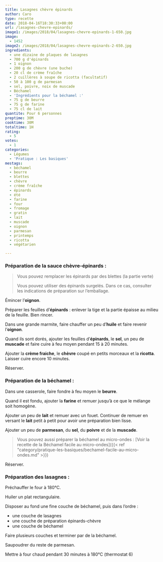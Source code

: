 ```yaml
---
title: Lasagnes chèvre épinards
author: Caro
type: recette
date: 2018-04-16T18:30:33+00:00
url: /lasagnes-chevre-epinards/
image1: /images/2018/04/lasagnes-chevre-epinards-1-650.jpg
image:
  - 1452
image2: /images/2018/04/lasagnes-chevre-epinards-2-650.jpg
ingredients:
  - une dizaine de plaques de lasagnes
  - 700 g d'épinards
  - 1 oignon
  - 200 g de chèvre (une buche)
  - 20 cl de crème fraîche
  - 2 cuillères à soupe de ricotta (facultatif)
  - 50 à 100 g de parmesan
  - sel, poivre, noix de muscade
  - Béchamel
  - 'Ingrédients pour la béchamel :'
  - 75 g de beurre
  - 75 g de farine
  - 75 cl de lait
quantite: Pour 6 personnes
preptime: 30M
cooktime: 30M
totaltime: 1H
rating:
  - 5
votes:
  - 1
categories:
  - Légumes
  - 'Pratique : Les basiques'
mestags:
  - béchamel
  - beurre
  - blettes
  - chèvre
  - crème fraîche
  - épinards
  - été
  - farine
  - four
  - fromage
  - gratin
  - lait
  - muscade
  - oignon
  - parmesan
  - printemps
  - ricotta
  - végétarien

---
```

### Préparation de la sauce chèvre-épinards :

> Vous pouvez remplacer les épinards par des blettes (la partie verte)
>
> Vous pouvez utiliser des épinards surgelés. Dans ce cas, consulter les indications de préparation sur l&#8217;emballage.

Émincer l&rsquo;**oignon**.

Préparer les feuilles d&rsquo;**épinards** : enlever la tige et la partie épaisse au milieu de la feuille. Bien rincer.

Dans une grande marmite, faire chauffer un peu d&rsquo;**huile** et faire revenir l&rsquo;**oignon**.

Quand ils sont dorés, ajouter les feuilles d&rsquo;**épinards**, le **sel**, un peu de **muscade** et faire cuire à feu moyen pendant 15 à 20 minutes.

Ajouter la **crème fraiche**, le **chèvre** coupé en petits morceaux et la **ricotta**. Laisser cuire encore 10 minutes.

Réserver.

### Préparation de la béchamel :

Dans une casserole, faire fondre à feu moyen le **beurre**.

Quand il est fondu, ajouter la **farine** et remuer jusqu&rsquo;à ce que le mélange soit homogène.

Ajouter un peu de **lait** et remuer avec un fouet. Continuer de remuer en versant le **lait** petit à petit pour avoir une préparation bien lisse.

Ajouter un peu de **parmesan**, du **sel**, du **poivre** et de la **muscade**.

> Vous pouvez aussi préparer la béchamel au micro-ondes : [Voir la recette de la Béchamel facile au micro-ondes]({{< ref "category/pratique-les-basiques/bechamel-facile-au-micro-ondes.md" >}})

Réserver.

### Préparation des lasagnes :

Préchauffer le four à 180°C.

Huiler un plat rectangulaire.

Disposer au fond une fine couche de béchamel, puis dans l&rsquo;ordre :

  * une couche de lasagnes
  * une couche de préparation épinards-chèvre
  * une couche de béchamel

Faire plusieurs couches et terminer par de la béchamel.

Saupoudrer du reste de parmesan.

Mettre à four chaud pendant 30 minutes à 180°C (thermostat 6)

&nbsp;

&nbsp;
